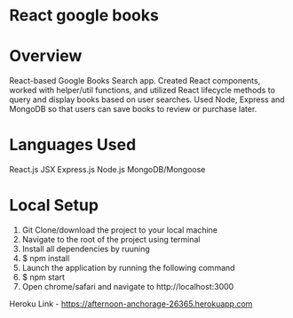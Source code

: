 # React google books

# Overview

React-based Google Books Search app. Created React components, worked with helper/util functions, and utilized React lifecycle methods to query and display books based on user searches. Used Node, Express and MongoDB so that users can save books to review or purchase later.

# Languages Used
React.js
JSX
Express.js
Node.js
MongoDB/Mongoose

# Local Setup

1. Git Clone/download the project to your local machine
2. Navigate to the root of the project using terminal
3. Install all dependencies by ruuning
4. $ npm install
5. Launch the application by running the following command
6. $ npm start
7. Open chrome/safari and navigate to http://localhost:3000

Heroku Link - https://afternoon-anchorage-26365.herokuapp.com
